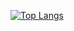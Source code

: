 [![Top Langs](https://github-readme-stats.vercel.app/api/top-langs/?username=jonas-thn)](https://github.com/anuraghazra/github-readme-stats)
